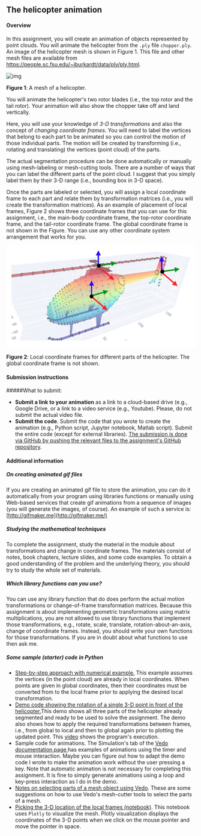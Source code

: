 ## The helicopter animation

#### Overview

In this assignment, you will create an animation of objects represented by point clouds. You will animate the helicopter from the `.ply` file `chopper.ply`. An image of the helicopter mesh is shown in Figure 1. This file and other mesh files are available from https://people.sc.fsu.edu/~jburkardt/data/ply/ply.html.

![img](https://people.sc.fsu.edu/~jburkardt/data/ply/chopper.png)

**Figure 1**: A mesh of a helicopter. 

You will animate the helicopter's two rotor blades (i.e., the top rotor and the tail rotor). Your animation will also show the chopper take off and land vertically.

Here, you will use your knowledge of *3-D transformations* and also the concept of *changing coordinate frames*. You will need to label the vertices that belong to each part to be animated so you can control the motion of those individual parts. The motion will be created by transforming (i.e., rotating and translating) the vertices (point cloud) of the parts. 

The actual segmentation procedure can be done automatically or manually using mesh-labeling or mesh-cutting tools. There are a number of ways that you can label the different parts of the point cloud. I suggest that you simply label them by their 3-D range (i.e., bounding box in 3-D space). 

Once the parts are labeled or selected, you will assign a local coordinate frame to each part and relate them by transformation matrices (i.e., you will create the transformation matrices). As an example of placement of local frames, Figure 2 shows three coordinate frames that you can use for this assignment, i.e., the main-body coordinate frame, the top-rotor coordinate frame, and the tail-rotor coordinate frame. The global coordinate frame is not shown in the Figure. You can use any other coordinate system arrangement that works for you. 

 ![chopper](./chopper.jpg)

**Figure 2**: Local coordinate frames for different parts of the helicopter. The global coordinate frame is not shown. 

#### Submission instructions

#####What to submit: 

- **Submit a link to your animation** as a link to a cloud-based drive (e.g., Google Drive, or a link to a video service (e.g., Youtube). Please, do not submit the actual video file. 
- **Submit the code**. Submit the code that you wrote to create the animation (e.g., Python script, Jupyter notebook, Matlab script). Submit the entire code (except for external libraries).  <u>The submission is done via GitHub by pushing the relevant files to the assignment's GitHub repository</u>. 

#### Additional information

##### **On creating animated gif files** 

If you are creating an animated gif file to store the animation, you can do it automatically from your program using libraries functions or manually using Web-based services that create gif animations from a sequence of images (you will generate the images, of course). An example of such a service is: [http://gifmaker.me](http://gifmaker.me/) 

##### Studying the mathematical techniques

To complete the assignment, study the material in the module about transformations and change in coordinate frames. The materials consist of notes, book chapters, lecture slides, and some code examples. To obtain a good understanding of the problem and the underlying theory, you should try to study the whole set of materials.

##### Which library functions can you use? 

You can use any library function that do does perform the actual motion transformations or change-of-frame transformation matrices.  Because this assignment is about implementing geometric transformations using matrix multiplications, you are not allowed to use library functions that implement those transformations, e.g., rotate, scale, translate, rotation-about-an-axis, change of coordinate frames. Instead, you should write your own functions for those transformations. If you are in doubt about what functions to use then ask me. 

#####  Some sample (starter) code in Python

- [Step-by-step approach with numerical example.](https://htmlpreview.github.io/?https://github.com/eraldoribeiro/changeOfCoordinates/blob/main/Change_in_coordinate_frames_Example.html) This example assumes the vertices (in the point cloud) are already in local coordinates. When points are given in global coordinates, then their coordinates must be converted from to the local frame prior to applying the desired local transformation. 
- [Demo code showing the rotation of a single 3-D point in front of the helicopter.](https://github.com/eraldoribeiro/changeOfCoordinates/blob/main/animation_CircleAndChopper.py)This demo shows all three parts of the helicopter already segmented and ready to be used to solve the assignment. The demo also shows how to apply the required transformations between frames, i.e., from global to local and then to global again prior to plotting the updated point. This [video](chopper.mp4) shows the program's execution. 
- Sample code for animations. The Simulation's tab of the [Vedo documentation page ](https://vedo.embl.es/)has examples of animations using the timer and mouse interaction. Maybe you can figure out how to adapt the demo code I wrote to make the animation work without the user pressing a key. Note that automatic animation is not necessary for completing this assignment. It is fine to simply generate animations using a loop and key-press interaction as I do in the demo. 
- [Notes on selecting parts of a mesh object using Vedo](https://htmlpreview.github.io/?https://github.com/eraldoribeiro/changeOfCoordinates/blob/main/selectingMeshParts.html). These are some suggestions on how to use Vedo's mesh-cutter tools to select the parts of a mesh. 
- [Picking the 3-D location of the local frames (notebook)](https://nbviewer.org/github/eraldoribeiro/rendering3DinColab/blob/main/displayMeshInColabUsingOpen3DandPlotly.ipynb). This notebook uses `Plotly` to visualize the mesh. Plotly visualization displays the coordinates of the 3-D points when we click on the mouse pointer and move the pointer in space.  

 